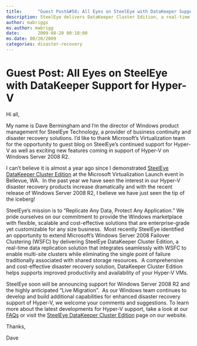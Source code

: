 ```yaml
---
title:      "Guest Post&#58; All Eyes on SteelEye with DataKeeper Support for Hyper-V"
description: SteelEye delivers DataKeeper Cluster Edition, a real-time data replication solution for Hyper-V.
author: mabriggs
ms.author: mabrigg
date:       2009-08-20 00:10:00
ms.date: 80/20/2009
categories: disaster-recovery
---
```

# Guest Post: All Eyes on SteelEye with DataKeeper Support for Hyper-V
Hi all,

My name is Dave Bermingham and I’m the director of Windows product management for SteelEye Technology, a provider of business continuity and disaster recovery solutions. I’d like to thank Microsoft’s Virtualization team for the opportunity to guest blog on SteelEye’s continued support for Hyper-V as well as exciting new features coming in support of Hyper-V on Windows Server 2008 R2. 

I can’t believe it is almost a year ago since I demonstrated [SteelEye DataKeeper Cluster Edition](http://www.steeleye.com/products/windows/datakeeper.php) at the Microsoft Virtualization Launch event in Bellevue, WA.  In the past year we have seen the interest in our Hyper-V disaster recovery products increase dramatically and with the recent release of Windows Server 2008 R2, I believe we have just seen the tip of the iceberg!

SteelEye’s mission is to “Replicate Any Data, Protect Any Application.” We pride ourselves on our commitment to provide the Windows marketplace with flexible, scalable and cost-effective solutions that are enterprise-grade yet customizable for any size business.  Most recently SteelEye identified an opportunity to extend Microsoft’s Windows Server 2008 Failover Clustering (WSFC) by delivering SteelEye DataKeeper Cluster Edition, a real-time data replication solution that integrates seamlessly with WSFC to enable multi-site clusters while eliminating the single point of failure traditionally associated with shared storage resources.  A comprehensive and cost-effective disaster recovery solution, DataKeeper Cluster Edition helps supports improved productivity and availability of your Hyper-V VMs. 

SteelEye soon will be announcing support for Windows Server 2008 R2 and the highly anticipated “Live Migration”.  As our Windows team continues to develop and build additional capabilities for enhanced disaster recovery support of Hyper-V, we welcome your comments and suggestions. To learn more about the latest developments for Hyper-V support, take a look at our [FAQs](http://www.steeleye.com/downloads/resource/windows/faq-hyper-v_support.pdf) or visit the [SteelEye DataKeeper Cluster Edition](http://www.steeleye.com/products/windows/datakeeper.php) page on our website.

Thanks,

Dave
